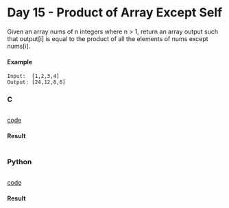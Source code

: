 # Day 15 - Product of Array Except Self
Given an array nums of n integers where n > 1,  return an array output such that output[i] is equal to the product of all the elements of nums except nums[i].

#### Example 
```
Input:  [1,2,3,4]
Output: [24,12,8,6]
```

### C
```C

```
[code](C/product-of-array-except-self.c)

#### Result
```

```

### Python
```python

```
[code](Python/product-of-array-except-self.py)

#### Result
```

```
